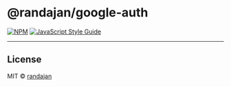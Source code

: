 # @randajan/google-auth

[![NPM](https://img.shields.io/npm/v/@randajan/google-auth.svg)](https://www.npmjs.com/package/@randajan/google-auth) [![JavaScript Style Guide](https://img.shields.io/badge/code_style-standard-brightgreen.svg)](https://standardjs.com)


---


## License

MIT © [randajan](https://github.com/randajan)